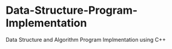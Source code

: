 # Data-Structure-Program-Implementation
Data Structure and Algorithm Program Implmentation using C++
